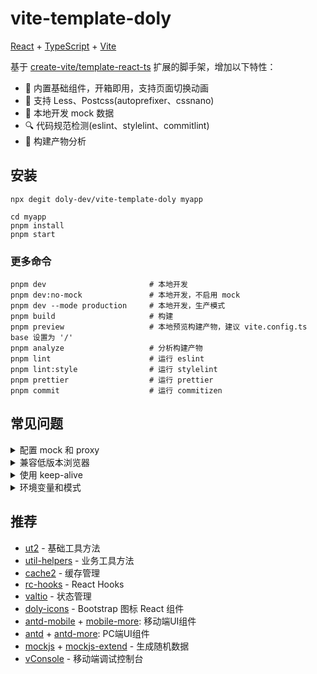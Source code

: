 # vite-template-doly

[React] + [TypeScript] + [Vite]

基于 [create-vite/template-react-ts] 扩展的脚手架，增加以下特性：

- 🚀 内置基础组件，开箱即用，支持页面切换动画
- 🌈 支持 Less、Postcss(autoprefixer、cssnano)
- 🔗 本地开发 mock 数据
- 🔍 代码规范检测(eslint、stylelint、commitlint)
- 🎯 构建产物分析

## 安装

```shell
npx degit doly-dev/vite-template-doly myapp
```

```shell
cd myapp
pnpm install
pnpm start
```

### 更多命令

```shell
pnpm dev                       # 本地开发
pnpm dev:no-mock               # 本地开发，不启用 mock
pnpm dev --mode production     # 本地开发，生产模式
pnpm build                     # 构建
pnpm preview                   # 本地预览构建产物，建议 vite.config.ts base 设置为 '/'
pnpm analyze                   # 分析构建产物
pnpm lint                      # 运行 eslint
pnpm lint:style                # 运行 stylelint
pnpm prettier                  # 运行 prettier
pnpm commit                    # 运行 commitizen
```

## 常见问题

<details>
  <summary>配置 mock 和 proxy</summary>

> 参考：[vite-plugin-mock-dev-server]、[server.proxy](https://cn.vitejs.dev/config/server-options.html#server-proxy)

</details>

<details>
  <summary>兼容低版本浏览器</summary>

> 参考：[@vitejs/plugin-legacy]

**下面是兼容 `ie11` 示例：**

安装依赖

```shell
pnpm add @vitejs/plugin-legacy terser -D
```

`vite.config.ts` 配置

```diff
+ import legacy from '@vitejs/plugin-legacy';

export default defineConfig({
  plugins: [
    // ...,
+    legacy({
+      targets: ['ie >= 11'],
+      additionalLegacyPolyfills: ['regenerator-runtime/runtime'],
+    }),
  ],

  // ...,
  build: {
    // ...,
+    minify: 'terser',
  },
});
```

</details>

<details>
  <summary>使用 keep-alive</summary>
  
  > 参考：[集成 keep-alive](https://doly-dev.github.io/cra-template-doly-site/latest/index.html#/docs/example-keep-alive)
</details>

<details>
  <summary>环境变量和模式</summary>
  
  > 参考：[环境变量和模式](https://cn.vitejs.dev/guide/env-and-mode.html)

常见的使用场景是 本地开发（mock）、本地联调（proxy）。

一般在不同环境设置不同的请求 `url` 。

<mark>本地开发</mark>时，需要使用 mock 接口数据，将请求 `url` 设置为空，请求本地服务。

```yaml
# .env.development
VITE_APP_API=''
```

<mark>本地联调</mark>时，需要通过 proxy 代理请求真实接口，避免跨域等问题。

```yaml
# .env
VITE_APP_API='https://api.example.com'
```

除此之外，还可以用 `.env.*.local` 本地变量存放用户信息等，便于本地开发调试。

</details>

## 推荐

- [ut2] - 基础工具方法
- [util-helpers] - 业务工具方法
- [cache2] - 缓存管理
- [rc-hooks] - React Hooks
- [valtio] - 状态管理
- [doly-icons] - Bootstrap 图标 React 组件
- [antd-mobile] + [mobile-more]: 移动端UI组件
- [antd] + [antd-more]: PC端UI组件
- [mockjs] + [mockjs-extend] - 生成随机数据
- [vConsole] - 移动端调试控制台

[react]: https://react.dev/
[typescript]: https://www.typescriptlang.org/
[vite]: https://cn.vitejs.dev/
[create-vite/template-react-ts]: https://github.com/vitejs/vite/tree/main/packages/create-vite/template-react-ts
[vite-plugin-mock-dev-server]: https://github.com/pengzhanbo/vite-plugin-mock-dev-server
[@vitejs/plugin-legacy]: https://github.com/vitejs/vite/tree/main/packages/plugin-legacy
[valtio]: https://valtio.pmnd.rs/
[cache2]: https://www.npmjs.com/package/cache2
[mockjs]: https://github.com/nuysoft/Mock
[mockjs-extend]: https://www.npmjs.com/package/mockjs-extend
[vconsole]: https://github.com/Tencent/vConsole
[ut2]: https://caijf.github.io/ut2/index.html
[util-helpers]: https://doly-dev.github.io/util-helpers/index.html
[rc-hooks]: https://doly-dev.github.io/rc-hooks/latest/index.html
[doly-icons]: https://doly-dev.github.io/doly-icons/latest/index.html#/icons
[antd-mobile]: https://mobile.ant.design/zh/
[mobile-more]: https://doly-dev.github.io/mobile-more/latest/index.html#/
[antd]: https://ant-design.antgroup.com/index-cn
[antd-more]: https://doly-dev.github.io/mobile-more/latest/index.html#/
